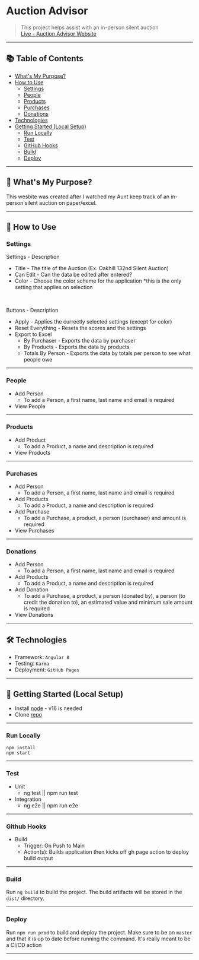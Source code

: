 # Auction Advisor

> This project helps assist with an in-person silent auction <br/>
> [Live - Auction Advisor Website](https://auction-advisor.ryan-brock.com/) <br/>

---

## 📚 Table of Contents

- [What's My Purpose?](#-whats-my-purpose)
- [How to Use](#-how-to-use)
  - [Settings](#search)
  - [People](#people)
  - [Products](#products)
  - [Purchases](#purchases)
  - [Donations](#donations)
- [Technologies](#-technologies)
- [Getting Started (Local Setup)](#-getting-started-local-setup)
  - [Run Locally](#run-locally)
  - [Test](#test)
  - [GitHub Hooks](#github-hooks)
  - [Build](#build)
  - [Deploy](#deploy)

---

## 🧠 What's My Purpose?

This wesbite was created after I watched my Aunt keep track of an in-person silent auction on paper/excel.

---

## 🚦 How to Use

### Settings

Settings - Description

- Title - The title of the Auction (Ex. Oakhill 132nd Silent Auction) <br/>
- Can Edit - Can the data be edited after entered? <br/>
- Color - Choose the color scheme for the application *this is the only setting that applies on selection <br/>

<br/>

Buttons - Description

- Apply - Applies the currectly selected settings (except for color)<br/>
- Reset Everything - Resets the scores and the settings<br/>
- Export to Excel
  - By Purchaser - Exports the data by purchaser<br/>
  - By Products - Exports the data by products<br/>
  - Totals By Person - Exports the data by totals per person to see what people owe<br/>

---

### People

- Add Person
  - To add a Person, a first name, last name and email is required
- View People

---

### Products

- Add Product
  - To add a Product, a name and description is required
- View Products

---

### Purchases

- Add Person
  - To add a Person, a first name, last name and email is required
- Add Products
  - To add a Product, a name and description is required    
- Add Purchase
  - To add a Purchase, a product, a person (purchaser) and amount is required
- View Purchases

---

### Donations 

- Add Person
  - To add a Person, a first name, last name and email is required
- Add Products
  - To add a Product, a name and description is required    
- Add Donation
  - To add a Purchase, a product, a person (donated by), a person (to credit the donation to), an estimated value and minimum sale amount is required
- View Donations
  
---

## 🛠 Technologies

- Framework: `Angular 8`
- Testing: `Karma`
- Deployment: `GitHub Pages`

---

## 🚀 Getting Started (Local Setup)

* Install [node](https://nodejs.org/en) - v16 is needed
* Clone [repo](https://github.com/rbrock44/auction-advisor)

---

### Run Locally

```
npm install
npm start
```

---

### Test

- Unit
  - ng test || npm run test
- Integration
  - ng e2e || npm run e2e
        
---

### Github Hooks

- Build
    - Trigger: On Push to Main
    - Action(s): Builds application then kicks off gh page action to deploy build output

---

### Build

Run `ng build` to build the project. The build artifacts will be stored in the `dist/` directory.

---

### Deploy

Run `npm run prod` to build and deploy the project. Make sure to be on `master` and that it is up to date before running the command. It's really meant to be a CI/CD action

---
